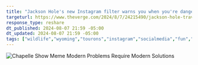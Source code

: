 ```yaml
---
title: "Jackson Hole's new Instagram filter warns you when you're dangerously close to wildlife"
targeturl: https://www.theverge.com/2024/8/7/24215490/jackson-hole-travel-tourism-board-instagram-filter-animals-national-park-safety
response_type: reshare
dt_published: 2024-08-07 21:59 -05:00
dt_updated: 2024-08-07 21:59 -05:00
tags: ["wildlife","wyoming","tourons","instagram","socialmedia","fun","jacksonhole","teton","nationalpark"]
---
```


![Chapelle Show Meme Modern Problems Require Modern Solutions](https://i.ytimg.com/vi/F8Knnumz6vQ/hqdefault.jpg)
